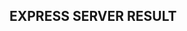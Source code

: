 ## EXPRESS SERVER RESULT
<!-- 
- Failed when port in use as expected.
- Failed test by using another endpoint @/user which doesn't exsist
- Passed end point @/
-->